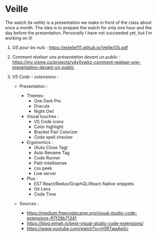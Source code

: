 # Veille
The watch (la veille) is a presentation we make in front of the class about once a month. The idea is to prepare the watch for only one hour and the day before the presentation. Personally I have not succeeded yet, but I'm working on it!
1. *OS pour les nuls* : https://estelle111.github.io/Veille/OS.pdf
2. *Comment réaliser une présentation devant un public* : https://my.visme.co/projects/y4y0ywkz-comment-realiser-une-presentation-devant-un-public
3. *VS Code - extensions* :

    * Presentation :
        * Themes :
            * One Dark Pro
            * Dracula
            * Night Owl
        * Visual touches :
            * VS Code icons
            * Color highlight
            * Bracket Pair Colorizer
            * Code spell checker
        * Ergonomics :
            * (Auto Close Tag)
            * Auto Rename Tag
            * Code Runner
            * Path Intellisense
            * css peek
            * Live server
        * Plus :
            * ES7 React/Redux/GraphQL/React-Native snippets
            * Git Lens
            * Code Time

    * Sources :
        * https://medium.freecodecamp.org/visual-studio-code-extensions-ff7f29b71341
        * https://blog.elmah.io/best-visual-studio-code-extensions/
        * https://www.youtube.com/watch?v=rH1RTwaAeGc
